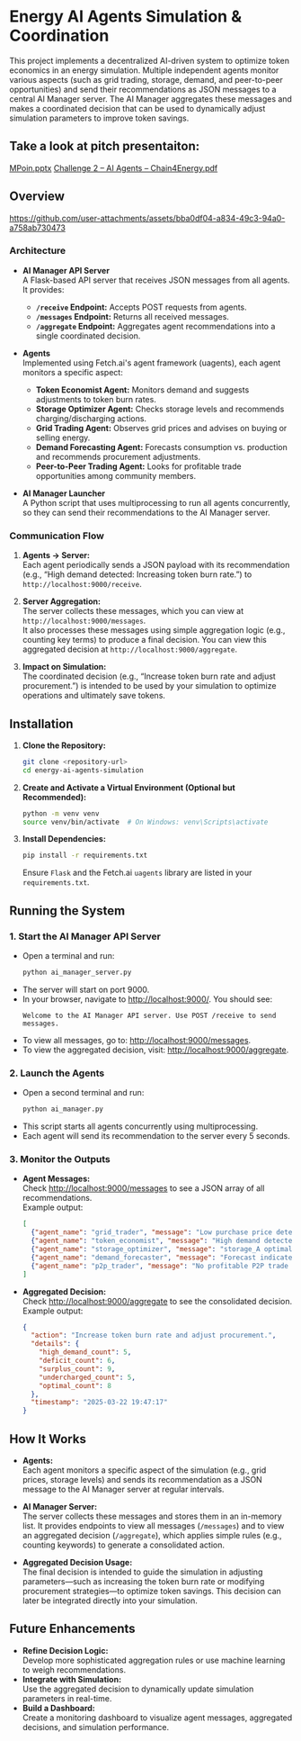 # Energy AI Agents Simulation & Coordination

This project implements a decentralized AI-driven system to optimize token economics in an energy simulation. Multiple independent agents monitor various aspects (such as grid trading, storage, demand, and peer-to-peer opportunities) and send their recommendations as JSON messages to a central AI Manager server. The AI Manager aggregates these messages and makes a coordinated decision that can be used to dynamically adjust simulation parameters to improve token savings.

## Take a look at pitch presentaiton: 
[MPoin.pptx](https://github.com/user-attachments/files/19435649/MPoin.pptx)
[Challenge 2 – AI Agents – Chain4Energy.pdf](https://github.com/user-attachments/files/19572833/Challenge.2.AI.Agents.Chain4Energy.pdf)



## Overview



https://github.com/user-attachments/assets/bba0df04-a834-49c3-94a0-a758ab730473



### Architecture

- **AI Manager API Server**  
  A Flask-based API server that receives JSON messages from all agents. It provides:
  - **`/receive` Endpoint:** Accepts POST requests from agents.
  - **`/messages` Endpoint:** Returns all received messages.
  - **`/aggregate` Endpoint:** Aggregates agent recommendations into a single coordinated decision.

- **Agents**  
  Implemented using Fetch.ai's agent framework (uagents), each agent monitors a specific aspect:
  - **Token Economist Agent:** Monitors demand and suggests adjustments to token burn rates.
  - **Storage Optimizer Agent:** Checks storage levels and recommends charging/discharging actions.
  - **Grid Trading Agent:** Observes grid prices and advises on buying or selling energy.
  - **Demand Forecasting Agent:** Forecasts consumption vs. production and recommends procurement adjustments.
  - **Peer-to-Peer Trading Agent:** Looks for profitable trade opportunities among community members.

- **AI Manager Launcher**  
  A Python script that uses multiprocessing to run all agents concurrently, so they can send their recommendations to the AI Manager server.

### Communication Flow

1. **Agents → Server:**  
   Each agent periodically sends a JSON payload with its recommendation (e.g., “High demand detected: Increasing token burn rate.”) to `http://localhost:9000/receive`.

2. **Server Aggregation:**  
   The server collects these messages, which you can view at `http://localhost:9000/messages`.  
   It also processes these messages using simple aggregation logic (e.g., counting key terms) to produce a final decision. You can view this aggregated decision at `http://localhost:9000/aggregate`.

3. **Impact on Simulation:**  
   The coordinated decision (e.g., “Increase token burn rate and adjust procurement.”) is intended to be used by your simulation to optimize operations and ultimately save tokens.

## Installation

1. **Clone the Repository:**
    ```bash
    git clone <repository-url>
    cd energy-ai-agents-simulation
    ```

2. **Create and Activate a Virtual Environment (Optional but Recommended):**
    ```bash
    python -m venv venv
    source venv/bin/activate  # On Windows: venv\Scripts\activate
    ```

3. **Install Dependencies:**
    ```bash
    pip install -r requirements.txt
    ```
   Ensure `Flask` and the Fetch.ai `uagents` library are listed in your `requirements.txt`.

## Running the System

### 1. Start the AI Manager API Server

- Open a terminal and run:
  ```bash
  python ai_manager_server.py
  ```
- The server will start on port 9000.
- In your browser, navigate to [http://localhost:9000/](http://localhost:9000/). You should see:
  ```
  Welcome to the AI Manager API server. Use POST /receive to send messages.
  ```
- To view all messages, go to: [http://localhost:9000/messages](http://localhost:9000/messages).  
- To view the aggregated decision, visit: [http://localhost:9000/aggregate](http://localhost:9000/aggregate).

### 2. Launch the Agents

- Open a second terminal and run:
  ```bash
  python ai_manager.py
  ```
- This script starts all agents concurrently using multiprocessing.
- Each agent will send its recommendation to the server every 5 seconds.

### 3. Monitor the Outputs

- **Agent Messages:**  
  Check [http://localhost:9000/messages](http://localhost:9000/messages) to see a JSON array of all recommendations.  
  Example output:
  ```json
  [
    {"agent_name": "grid_trader", "message": "Low purchase price detected (0.33 CT/kWh). Recommend buying energy to cover deficits.", "timestamp": "2025-03-22 19:39:10"},
    {"agent_name": "token_economist", "message": "High demand detected: Increasing token burn rate.", "timestamp": "2025-03-22 19:39:10"},
    {"agent_name": "storage_optimizer", "message": "storage_A optimal (65.35%). No action needed. | storage_B undercharged (29.39%). Recommend increasing charging.", "timestamp": "2025-03-22 19:39:10"},
    {"agent_name": "demand_forecaster", "message": "Forecast indicates a deficit (consumption: 0.48 kWh, production: 0.34 kWh). Recommend adjusting procurement.", "timestamp": "2025-03-22 19:39:10"},
    {"agent_name": "p2p_trader", "message": "No profitable P2P trade available at the moment.", "timestamp": "2025-03-22 19:39:10"}
  ]
  ```

- **Aggregated Decision:**  
  Check [http://localhost:9000/aggregate](http://localhost:9000/aggregate) to see the consolidated decision.  
  Example output:
  ```json
  {
    "action": "Increase token burn rate and adjust procurement.",
    "details": {
      "high_demand_count": 5,
      "deficit_count": 6,
      "surplus_count": 9,
      "undercharged_count": 5,
      "optimal_count": 8
    },
    "timestamp": "2025-03-22 19:47:17"
  }
  ```

## How It Works

- **Agents:**  
  Each agent monitors a specific aspect of the simulation (e.g., grid prices, storage levels) and sends its recommendation as a JSON message to the AI Manager server at regular intervals.

- **AI Manager Server:**  
  The server collects these messages and stores them in an in-memory list. It provides endpoints to view all messages (`/messages`) and to view an aggregated decision (`/aggregate`), which applies simple rules (e.g., counting keywords) to generate a consolidated action.

- **Aggregated Decision Usage:**  
  The final decision is intended to guide the simulation in adjusting parameters—such as increasing the token burn rate or modifying procurement strategies—to optimize token savings. This decision can later be integrated directly into your simulation.

## Future Enhancements

- **Refine Decision Logic:**  
  Develop more sophisticated aggregation rules or use machine learning to weigh recommendations.
- **Integrate with Simulation:**  
  Use the aggregated decision to dynamically update simulation parameters in real-time.
- **Build a Dashboard:**  
  Create a monitoring dashboard to visualize agent messages, aggregated decisions, and simulation performance.
